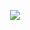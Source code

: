 <p align="center">
  <img src="https://github-readme-streak-stats.herokuapp.com?user=mafineeek&theme=dark&hide_border=true" />
</p>
